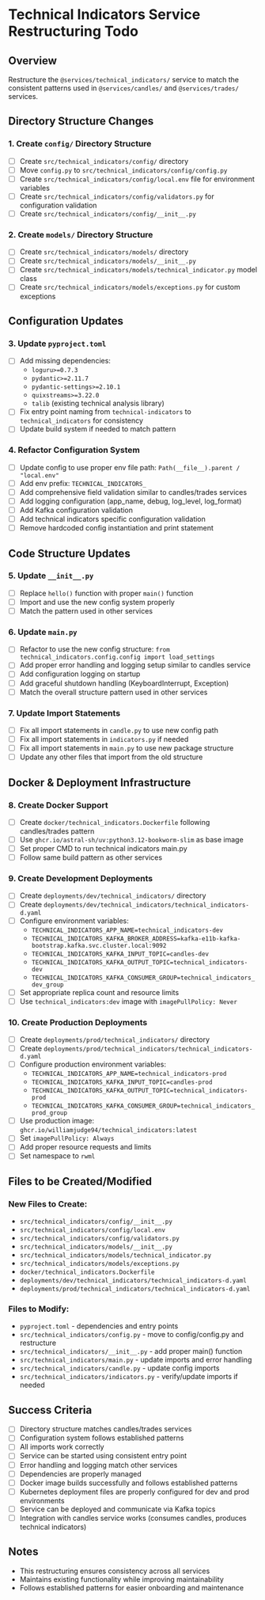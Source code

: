 # Technical Indicators Service Restructuring Todo

## Overview
Restructure the `@services/technical_indicators/` service to match the consistent patterns used in `@services/candles/` and `@services/trades/` services.

## Directory Structure Changes

### 1. Create `config/` Directory Structure
- [ ] Create `src/technical_indicators/config/` directory
- [ ] Move `config.py` to `src/technical_indicators/config/config.py`
- [ ] Create `src/technical_indicators/config/local.env` file for environment variables
- [ ] Create `src/technical_indicators/config/validators.py` for configuration validation
- [ ] Create `src/technical_indicators/config/__init__.py`

### 2. Create `models/` Directory Structure  
- [ ] Create `src/technical_indicators/models/` directory
- [ ] Create `src/technical_indicators/models/__init__.py`
- [ ] Create `src/technical_indicators/models/technical_indicator.py` model class
- [ ] Create `src/technical_indicators/models/exceptions.py` for custom exceptions

## Configuration Updates

### 3. Update `pyproject.toml`
- [ ] Add missing dependencies:
  - `loguru>=0.7.3`
  - `pydantic>=2.11.7` 
  - `pydantic-settings>=2.10.1`
  - `quixstreams>=3.22.0`
  - `talib` (existing technical analysis library)
- [ ] Fix entry point naming from `technical-indicators` to `technical_indicators` for consistency
- [ ] Update build system if needed to match pattern

### 4. Refactor Configuration System
- [ ] Update config to use proper env file path: `Path(__file__).parent / "local.env"`
- [ ] Add env prefix: `TECHNICAL_INDICATORS_`
- [ ] Add comprehensive field validation similar to candles/trades services
- [ ] Add logging configuration (app_name, debug, log_level, log_format)
- [ ] Add Kafka configuration validation
- [ ] Add technical indicators specific configuration validation
- [ ] Remove hardcoded config instantiation and print statement

## Code Structure Updates

### 5. Update `__init__.py`
- [ ] Replace `hello()` function with proper `main()` function
- [ ] Import and use the new config system properly
- [ ] Match the pattern used in other services

### 6. Update `main.py`
- [ ] Refactor to use the new config structure: `from technical_indicators.config.config import load_settings`
- [ ] Add proper error handling and logging setup similar to candles service
- [ ] Add configuration logging on startup
- [ ] Add graceful shutdown handling (KeyboardInterrupt, Exception)
- [ ] Match the overall structure pattern used in other services

### 7. Update Import Statements
- [ ] Fix all import statements in `candle.py` to use new config path
- [ ] Fix all import statements in `indicators.py` if needed
- [ ] Fix all import statements in `main.py` to use new package structure
- [ ] Update any other files that import from the old structure

## Docker & Deployment Infrastructure

### 8. Create Docker Support
- [ ] Create `docker/technical_indicators.Dockerfile` following candles/trades pattern
- [ ] Use `ghcr.io/astral-sh/uv:python3.12-bookworm-slim` as base image
- [ ] Set proper CMD to run technical indicators main.py
- [ ] Follow same build pattern as other services

### 9. Create Development Deployments
- [ ] Create `deployments/dev/technical_indicators/` directory
- [ ] Create `deployments/dev/technical_indicators/technical_indicators-d.yaml`
- [ ] Configure environment variables:
  - `TECHNICAL_INDICATORS_APP_NAME=technical_indicators-dev`
  - `TECHNICAL_INDICATORS_KAFKA_BROKER_ADDRESS=kafka-e11b-kafka-bootstrap.kafka.svc.cluster.local:9092`
  - `TECHNICAL_INDICATORS_KAFKA_INPUT_TOPIC=candles-dev`
  - `TECHNICAL_INDICATORS_KAFKA_OUTPUT_TOPIC=technical_indicators-dev`
  - `TECHNICAL_INDICATORS_KAFKA_CONSUMER_GROUP=technical_indicators_dev_group`
- [ ] Set appropriate replica count and resource limits
- [ ] Use `technical_indicators:dev` image with `imagePullPolicy: Never`

### 10. Create Production Deployments
- [ ] Create `deployments/prod/technical_indicators/` directory
- [ ] Create `deployments/prod/technical_indicators/technical_indicators-d.yaml`
- [ ] Configure production environment variables:
  - `TECHNICAL_INDICATORS_APP_NAME=technical_indicators-prod`
  - `TECHNICAL_INDICATORS_KAFKA_INPUT_TOPIC=candles-prod`
  - `TECHNICAL_INDICATORS_KAFKA_OUTPUT_TOPIC=technical_indicators-prod`
  - `TECHNICAL_INDICATORS_KAFKA_CONSUMER_GROUP=technical_indicators_prod_group`
- [ ] Use production image: `ghcr.io/williamjudge94/technical_indicators:latest`
- [ ] Set `imagePullPolicy: Always`
- [ ] Add proper resource requests and limits
- [ ] Set namespace to `rwml`

## Files to be Created/Modified

### New Files to Create:
- `src/technical_indicators/config/__init__.py`
- `src/technical_indicators/config/local.env`
- `src/technical_indicators/config/validators.py`
- `src/technical_indicators/models/__init__.py`
- `src/technical_indicators/models/technical_indicator.py`
- `src/technical_indicators/models/exceptions.py`
- `docker/technical_indicators.Dockerfile`
- `deployments/dev/technical_indicators/technical_indicators-d.yaml`
- `deployments/prod/technical_indicators/technical_indicators-d.yaml`

### Files to Modify:
- `pyproject.toml` - dependencies and entry points
- `src/technical_indicators/config.py` - move to config/config.py and restructure
- `src/technical_indicators/__init__.py` - add proper main() function
- `src/technical_indicators/main.py` - update imports and error handling
- `src/technical_indicators/candle.py` - update config imports
- `src/technical_indicators/indicators.py` - verify/update imports if needed

## Success Criteria
- [ ] Directory structure matches candles/trades services
- [ ] Configuration system follows established patterns
- [ ] All imports work correctly
- [ ] Service can be started using consistent entry point
- [ ] Error handling and logging match other services
- [ ] Dependencies are properly managed
- [ ] Docker image builds successfully and follows established patterns
- [ ] Kubernetes deployment files are properly configured for dev and prod environments
- [ ] Service can be deployed and communicate via Kafka topics
- [ ] Integration with candles service works (consumes candles, produces technical indicators)

## Notes
- This restructuring ensures consistency across all services
- Maintains existing functionality while improving maintainability
- Follows established patterns for easier onboarding and maintenance